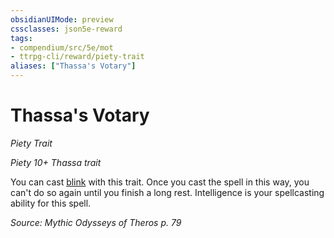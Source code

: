 ```yaml
---
obsidianUIMode: preview
cssclasses: json5e-reward
tags:
- compendium/src/5e/mot
- ttrpg-cli/reward/piety-trait
aliases: ["Thassa's Votary"]
---
```

# Thassa's Votary
*Piety Trait*  

*Piety 10+ Thassa trait*

You can cast [blink](/3-Mechanics/CLI/spells/blink.md) with this trait. Once you cast the spell in this way, you can't do so again until you finish a long rest. Intelligence is your spellcasting ability for this spell.

*Source: Mythic Odysseys of Theros p. 79*